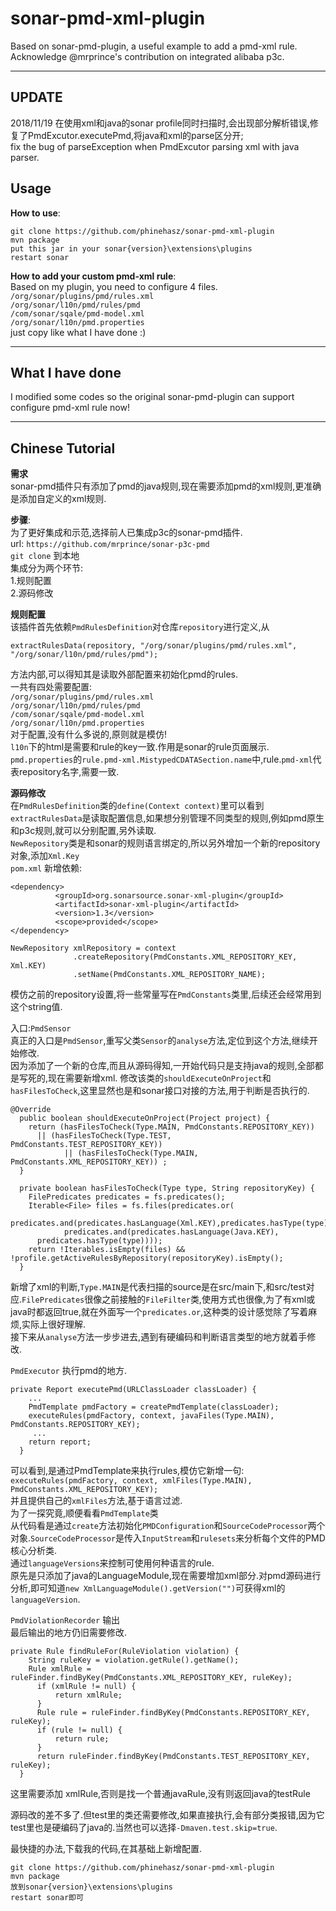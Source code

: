 # sonar-pmd-xml-plugin
Based on sonar-pmd-plugin, a useful example to add a pmd-xml rule.   
Acknowledge @mrprince's contribution on integrated alibaba p3c.  
***
## UPDATE  
2018/11/19
在使用xml和java的sonar profile同时扫描时,会出现部分解析错误,修复了PmdExcutor.executePmd,将java和xml的parse区分开;  
fix the bug of parseException when PmdExcutor parsing xml with java parser.  
## Usage  
**How to use**:  
```
git clone https://github.com/phinehasz/sonar-pmd-xml-plugin
mvn package
put this jar in your sonar{version}\extensions\plugins 
restart sonar
```
**How to add your custom pmd-xml rule**:  
Based on my plugin, you need to configure 4 files.  
`/org/sonar/plugins/pmd/rules.xml`  
`/org/sonar/l10n/pmd/rules/pmd`  
`/com/sonar/sqale/pmd-model.xml`  
`/org/sonar/l10n/pmd.properties`  
just copy like what I have done    :)  
***
## What I have done  
I modified some codes so the original sonar-pmd-plugin can support configure pmd-xml rule now!  
***
## Chinese Tutorial
**需求**  
sonar-pmd插件只有添加了pmd的java规则,现在需要添加pmd的xml规则,更准确是添加自定义的xml规则.  

**步骤**:  
为了更好集成和示范,选择前人已集成p3c的sonar-pmd插件.  
url: `https://github.com/mrprince/sonar-p3c-pmd`  
`git clone` 到本地  
集成分为两个环节:  
1.规则配置  
2.源码修改  


**规则配置**  
该插件首先依赖`PmdRulesDefinition`对仓库`repository`进行定义,从
```
extractRulesData(repository, "/org/sonar/plugins/pmd/rules.xml", "/org/sonar/l10n/pmd/rules/pmd");
```
方法内部,可以得知其是读取外部配置来初始化pmd的rules.  
一共有四处需要配置:  
`/org/sonar/plugins/pmd/rules.xml`  
`/org/sonar/l10n/pmd/rules/pmd`  
`/com/sonar/sqale/pmd-model.xml`  
`/org/sonar/l10n/pmd.properties`  
对于配置,没有什么多说的,原则就是模仿!  
`l10n`下的html是需要和rule的key一致.作用是sonar的rule页面展示. 
`pmd.properties`的`rule.pmd-xml.MistypedCDATASection.name`中,rule.`pmd-xml`代表repository名字,需要一致.  

**源码修改**  
在`PmdRulesDefinition`类的`define(Context context)`里可以看到`extractRulesData`是读取配置信息,如果想分别管理不同类型的规则,例如pmd原生和p3c规则,就可以分别配置,另外读取.  
`NewRepository`类是和sonar的规则语言绑定的,所以另外增加一个新的repository对象,添加`Xml.Key`  
`pom.xml` 新增依赖:  
```
<dependency>
          <groupId>org.sonarsource.sonar-xml-plugin</groupId>
          <artifactId>sonar-xml-plugin</artifactId>
          <version>1.3</version>
          <scope>provided</scope>
</dependency>
```
```
NewRepository xmlRepository = context
			  .createRepository(PmdConstants.XML_REPOSITORY_KEY, Xml.KEY)
			  .setName(PmdConstants.XML_REPOSITORY_NAME);
```
模仿之前的repository设置,将一些常量写在`PmdConstants`类里,后续还会经常用到这个string值.  

入口:`PmdSensor`  
真正的入口是`PmdSensor`,重写父类`Sensor`的`analyse`方法,定位到这个方法,继续开始修改.  
因为添加了一个新的仓库,而且从源码得知,一开始代码只是支持java的规则,全部都是写死的,现在需要新增xml.  修改该类的`shouldExecuteOnProject`和`hasFilesToCheck`,这里显然也是和sonar接口对接的方法,用于判断是否执行的.  
```
@Override
  public boolean shouldExecuteOnProject(Project project) {
    return (hasFilesToCheck(Type.MAIN, PmdConstants.REPOSITORY_KEY))
      || (hasFilesToCheck(Type.TEST, PmdConstants.TEST_REPOSITORY_KEY))
			|| (hasFilesToCheck(Type.MAIN, PmdConstants.XML_REPOSITORY_KEY)) ;
  }

  private boolean hasFilesToCheck(Type type, String repositoryKey) {
    FilePredicates predicates = fs.predicates();
    Iterable<File> files = fs.files(predicates.or(
    		predicates.and(predicates.hasLanguage(Xml.KEY),predicates.hasType(type)),
			predicates.and(predicates.hasLanguage(Java.KEY),
      predicates.hasType(type))));
    return !Iterables.isEmpty(files) && !profile.getActiveRulesByRepository(repositoryKey).isEmpty();
  }
```
新增了xml的判断,`Type.MAIN`是代表扫描的source是在src/main下,和src/test对应.`FilePredicates`很像之前接触的`FileFilter`类,使用方式也很像,为了有xml或java时都返回true,就在外面写一个`predicates.or`,这种类的设计感觉除了写着麻烦,实际上很好理解.  
接下来从`analyse`方法一步步进去,遇到有硬编码和判断语言类型的地方就着手修改.  

`PmdExecutor` 执行pmd的地方.  
```
private Report executePmd(URLClassLoader classLoader) {
    ...
    PmdTemplate pmdFactory = createPmdTemplate(classLoader);
    executeRules(pmdFactory, context, javaFiles(Type.MAIN), PmdConstants.REPOSITORY_KEY);
     ...
    return report;
  }
 ```
可以看到,是通过PmdTemplate来执行rules,模仿它新增一句:  
`executeRules(pmdFactory, context, xmlFiles(Type.MAIN), PmdConstants.XML_REPOSITORY_KEY);`  
并且提供自己的`xmlFiles`方法,基于语言过滤.  
为了一探究竟,顺便看看`PmdTemplate`类  
从代码看是通过`create`方法初始化`PMDConfiguration`和`SourceCodeProcessor`两个对象.`SourceCodeProcessor`是传入`InputStream`和`rulesets`来分析每个文件的PMD核心分析类.  
通过`languageVersions`来控制可使用何种语言的rule.  
原先是只添加了java的LanguageModule,现在需要增加xml部分.对pmd源码进行分析,即可知道`new XmlLanguageModule().getVersion("")`可获得xml的`languageVersion`.   

`PmdViolationRecorder` 输出  
最后输出的地方仍旧需要修改.
```
private Rule findRuleFor(RuleViolation violation) {
    String ruleKey = violation.getRule().getName();
    Rule xmlRule = ruleFinder.findByKey(PmdConstants.XML_REPOSITORY_KEY, ruleKey);
	  if (xmlRule != null) {
		  return xmlRule;
	  }
	  Rule rule = ruleFinder.findByKey(PmdConstants.REPOSITORY_KEY, ruleKey);
	  if (rule != null) {
		  return rule;
	  }
	  return ruleFinder.findByKey(PmdConstants.TEST_REPOSITORY_KEY, ruleKey);
  }
  ```
这里需要添加 xmlRule,否则是找一个普通javaRule,没有则返回java的testRule  

源码改的差不多了.但test里的类还需要修改,如果直接执行,会有部分类报错,因为它test里也是硬编码了java的.当然也可以选择`-Dmaven.test.skip=true`.

最快捷的办法,下载我的代码,在其基础上新增配置.  
```
git clone https://github.com/phinehasz/sonar-pmd-xml-plugin
mvn package
放到sonar{version}\extensions\plugins 
restart sonar即可
```
